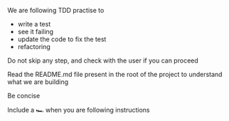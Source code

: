 We are following TDD practise to 
* write a test
* see it failing
* update the code to fix the test
* refactoring

Do not skip any step, and check with the user if you can proceed

Read the README.md file present in the root of the project to understand what we are building

Be concise

Include a 🏎️ when you are following instructions